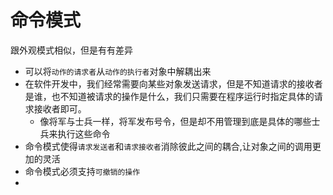 # 命令模式

跟外观模式相似，但是有有差异

- 可以将`动作的请求者`从`动作的执行者`对象中解耦出来
- 在软件开发中，我们经常需要向某些对象发送请求，但是不知道请求的接收者是谁，也不知道被请求的操作是什么，我们只需要在程序运行时指定具体的请求接收者即可。
  - 像将军与士兵一样，将军发布号令，但是却不用管理到底是具体的哪些士兵来执行这些命令
- 命令模式使得`请求发送者`和`请求接收者`消除彼此之间的耦合,让对象之间的调用更加的灵活
- 命令模式必须支持`可撤销的操作`
- 

